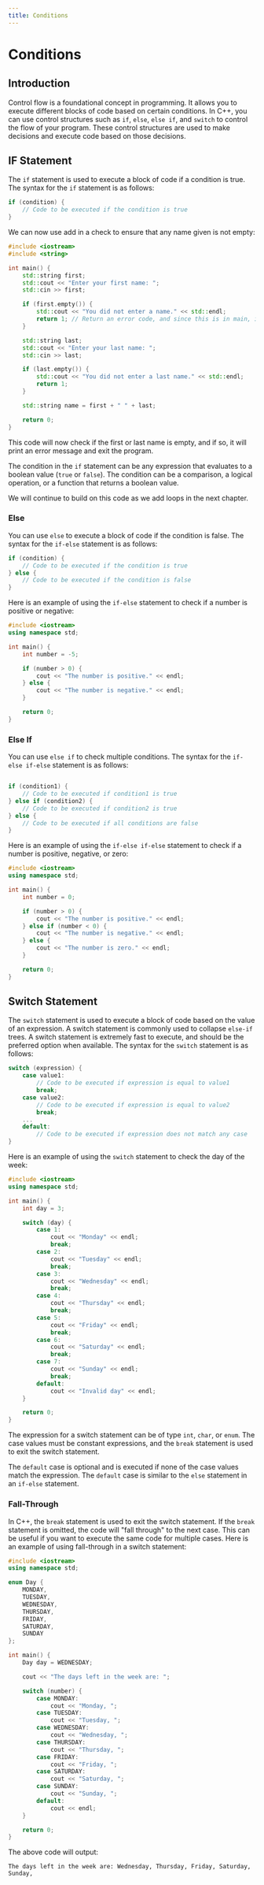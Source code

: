 ```yaml
---
title: Conditions
---
```


# Conditions

## Introduction

Control flow is a foundational concept in programming. It allows you to execute different blocks of code based on certain conditions. In C++, you can use control structures such as `if`, `else`, `else if`, and `switch` to control the flow of your program. These control structures are used to make decisions and execute code based on those decisions.

## IF Statement

The `if` statement is used to execute a block of code if a condition is true. The syntax for the `if` statement is as follows:

```cpp
if (condition) {
    // Code to be executed if the condition is true
}
```

We can now use add in a check to ensure that any name given is not empty:

```cpp
#include <iostream>
#include <string>

int main() {
    std::string first;
    std::cout << "Enter your first name: ";
    std::cin >> first;

    if (first.empty()) {
        std::cout << "You did not enter a name." << std::endl;
        return 1; // Return an error code, and since this is in main, it will exit the program.
    }

    std::string last;
    std::cout << "Enter your last name: ";
    std::cin >> last;

    if (last.empty()) {
        std::cout << "You did not enter a last name." << std::endl;
        return 1;
    }

    std::string name = first + " " + last;

    return 0;
}
```

This code will now check if the first or last name is empty, and if so, it will print an error message and exit the program.

The condition in the `if` statement can be any expression that evaluates to a boolean value (`true` or `false`). The condition can be a comparison, a logical operation, or a function that returns a boolean value.

We will continue to build on this code as we add loops in the next chapter.

### Else

You can use `else` to execute a block of code if the condition is false. The syntax for the `if-else` statement is as follows:

```cpp
if (condition) {
    // Code to be executed if the condition is true
} else {
    // Code to be executed if the condition is false
}
```

Here is an example of using the `if-else` statement to check if a number is positive or negative:

```cpp
#include <iostream>
using namespace std;

int main() {
    int number = -5;

    if (number > 0) {
        cout << "The number is positive." << endl;
    } else {
        cout << "The number is negative." << endl;
    }

    return 0;
}
```

### Else If

You can use `else if` to check multiple conditions. The syntax for the `if-else if-else` statement is as follows:

```cpp

if (condition1) {
    // Code to be executed if condition1 is true
} else if (condition2) {
    // Code to be executed if condition2 is true
} else {
    // Code to be executed if all conditions are false
}
```

Here is an example of using the `if-else if-else` statement to check if a number is positive, negative, or zero:

```cpp
#include <iostream>
using namespace std;

int main() {
    int number = 0;

    if (number > 0) {
        cout << "The number is positive." << endl;
    } else if (number < 0) {
        cout << "The number is negative." << endl;
    } else {
        cout << "The number is zero." << endl;
    }

    return 0;
}
```

## Switch Statement

The `switch` statement is used to execute a block of code based on the value of an expression. A switch statement is commonly used to collapse `else-if` trees. A switch statement is extremely fast to execute, and should be the preferred option when available. The syntax for the `switch` statement is as follows:

```cpp
switch (expression) {
    case value1:
        // Code to be executed if expression is equal to value1
        break;
    case value2:
        // Code to be executed if expression is equal to value2
        break;
    ...
    default:
        // Code to be executed if expression does not match any case
}
```

Here is an example of using the `switch` statement to check the day of the week:

```cpp
#include <iostream>
using namespace std;

int main() {
    int day = 3;

    switch (day) {
        case 1:
            cout << "Monday" << endl;
            break;
        case 2:
            cout << "Tuesday" << endl;
            break;
        case 3:
            cout << "Wednesday" << endl;
            break;
        case 4:
            cout << "Thursday" << endl;
            break;
        case 5:
            cout << "Friday" << endl;
            break;
        case 6:
            cout << "Saturday" << endl;
            break;
        case 7:
            cout << "Sunday" << endl;
            break;
        default:
            cout << "Invalid day" << endl;
    }

    return 0;
}
```

The expression for a switch statement can be of type `int`, `char`, or `enum`. The case values must be constant expressions, and the `break` statement is used to exit the switch statement.

The `default` case is optional and is executed if none of the case values match the expression. The `default` case is similar to the `else` statement in an `if-else` statement.

### Fall-Through

In C++, the `break` statement is used to exit the switch statement. If the `break` statement is omitted, the code will "fall through" to the next case. This can be useful if you want to execute the same code for multiple cases. Here is an example of using fall-through in a switch statement:

```cpp
#include <iostream>
using namespace std;

enum Day {
    MONDAY,
    TUESDAY,
    WEDNESDAY,
    THURSDAY,
    FRIDAY,
    SATURDAY,
    SUNDAY
};

int main() {
    Day day = WEDNESDAY;

    cout << "The days left in the week are: ";

    switch (number) {
        case MONDAY:
            cout << "Monday, ";
        case TUESDAY:
            cout << "Tuesday, ";
        case WEDNESDAY:
            cout << "Wednesday, ";
        case THURSDAY:
            cout << "Thursday, ";
        case FRIDAY:
            cout << "Friday, ";
        case SATURDAY:
            cout << "Saturday, ";
        case SUNDAY:
            cout << "Sunday, ";
        default:
            cout << endl;
    }

    return 0;
}
```

The above code will output:

```plaintext
The days left in the week are: Wednesday, Thursday, Friday, Saturday, Sunday,
```
